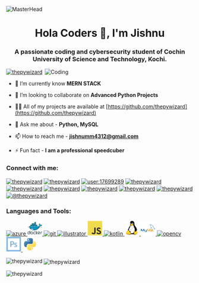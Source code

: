 ![MasterHead]()
<h1 align="center">Hola Coders 👋, I'm Jishnu</h1>
<h3 align="center">A passionate coding and cybersecurity student of Cochin University of Science and Technology, Kochi.</h3>
<img align="right" alt="Coding" width="400" src="https://camo.githubusercontent.com/cae12fddd9d6982901d82580bdf321d81fb299141098ca1c2d4891870827bf17/68747470733a2f2f6d69726f2e6d656469756d2e636f6d2f6d61782f313336302f302a37513379765349765f7430696f4a2d5a2e676966">

<p align="left"> <a href="https://twitter.com/thepywizard" target="blank"><img src="https://img.shields.io/twitter/follow/thepywizard?logo=twitter&style=for-the-badge" alt="thepywizard" /></a> </p>

- 🌱 I’m currently know **MERN STACK**

- 👯 I’m looking to collaborate on **Advanced Python Projects**

- 👨‍💻 All of my projects are available at [https://github.com/thepywizard](https://github.com/thepywizard)

- 💬 Ask me about - **Python, MySQL**

- 📫 How to reach me - **jishnumm4312@gmail.com**

- ⚡ Fun fact - **I am a professional speedcuber**

<h3 align="left">Connect with me:</h3>
<p align="left">
<a href="https://twitter.com/thepywizard" target="blank"><img align="center" src="https://raw.githubusercontent.com/rahuldkjain/github-profile-readme-generator/master/src/images/icons/Social/twitter.svg" alt="thepywizard" height="30" width="40" /></a>
<a href="https://linkedin.com/in/thepywizard" target="blank"><img align="center" src="https://raw.githubusercontent.com/rahuldkjain/github-profile-readme-generator/master/src/images/icons/Social/linked-in-alt.svg" alt="thepywizard" height="30" width="40" /></a>
<a href="https://stackoverflow.com/users/user:17699289" target="blank"><img align="center" src="https://raw.githubusercontent.com/rahuldkjain/github-profile-readme-generator/master/src/images/icons/Social/stack-overflow.svg" alt="user:17699289" height="30" width="40" /></a>
<a href="https://kaggle.com/thepywizard" target="blank"><img align="center" src="https://raw.githubusercontent.com/rahuldkjain/github-profile-readme-generator/master/src/images/icons/Social/kaggle.svg" alt="thepywizard" height="30" width="40" /></a>
<a href="https://fb.com/thepywizard" target="blank"><img align="center" src="https://raw.githubusercontent.com/rahuldkjain/github-profile-readme-generator/master/src/images/icons/Social/facebook.svg" alt="thepywizard" height="30" width="40" /></a>
<a href="https://instagram.com/thepywizard" target="blank"><img align="center" src="https://raw.githubusercontent.com/rahuldkjain/github-profile-readme-generator/master/src/images/icons/Social/instagram.svg" alt="thepywizard" height="30" width="40" /></a>
<a href="https://www.codechef.com/users/thepywizard" target="blank"><img align="center" src="https://cdn.jsdelivr.net/npm/simple-icons@3.1.0/icons/codechef.svg" alt="thepywizard" height="30" width="40" /></a>
<a href="https://www.hackerrank.com/thepywizard" target="blank"><img align="center" src="https://raw.githubusercontent.com/rahuldkjain/github-profile-readme-generator/master/src/images/icons/Social/hackerrank.svg" alt="thepywizard" height="30" width="40" /></a>
<a href="https://www.leetcode.com/thepywizard" target="blank"><img align="center" src="https://raw.githubusercontent.com/rahuldkjain/github-profile-readme-generator/master/src/images/icons/Social/leet-code.svg" alt="thepywizard" height="30" width="40" /></a>
<a href="https://www.hackerearth.com/@thepywizard" target="blank"><img align="center" src="https://raw.githubusercontent.com/rahuldkjain/github-profile-readme-generator/master/src/images/icons/Social/hackerearth.svg" alt="@thepywizard" height="30" width="40" /></a>
</p>

<h3 align="left">Languages and Tools:</h3>
<p align="left"> <a href="https://azure.microsoft.com/en-in/" target="_blank" rel="noreferrer"> <img src="https://www.vectorlogo.zone/logos/microsoft_azure/microsoft_azure-icon.svg" alt="azure" width="40" height="40"/> </a> <a href="https://www.docker.com/" target="_blank" rel="noreferrer"> <img src="https://raw.githubusercontent.com/devicons/devicon/master/icons/docker/docker-original-wordmark.svg" alt="docker" width="40" height="40"/> </a> <a href="https://git-scm.com/" target="_blank" rel="noreferrer"> <img src="https://www.vectorlogo.zone/logos/git-scm/git-scm-icon.svg" alt="git" width="40" height="40"/> </a> <a href="https://www.adobe.com/in/products/illustrator.html" target="_blank" rel="noreferrer"> <img src="https://www.vectorlogo.zone/logos/adobe_illustrator/adobe_illustrator-icon.svg" alt="illustrator" width="40" height="40"/> </a> <a href="https://developer.mozilla.org/en-US/docs/Web/JavaScript" target="_blank" rel="noreferrer"> <img src="https://raw.githubusercontent.com/devicons/devicon/master/icons/javascript/javascript-original.svg" alt="javascript" width="40" height="40"/> </a> <a href="https://kotlinlang.org" target="_blank" rel="noreferrer"> <img src="https://www.vectorlogo.zone/logos/kotlinlang/kotlinlang-icon.svg" alt="kotlin" width="40" height="40"/> </a> <a href="https://www.linux.org/" target="_blank" rel="noreferrer"> <img src="https://raw.githubusercontent.com/devicons/devicon/master/icons/linux/linux-original.svg" alt="linux" width="40" height="40"/> </a> <a href="https://www.mysql.com/" target="_blank" rel="noreferrer"> <img src="https://raw.githubusercontent.com/devicons/devicon/master/icons/mysql/mysql-original-wordmark.svg" alt="mysql" width="40" height="40"/> </a> <a href="https://opencv.org/" target="_blank" rel="noreferrer"> <img src="https://www.vectorlogo.zone/logos/opencv/opencv-icon.svg" alt="opencv" width="40" height="40"/> </a> <a href="https://www.photoshop.com/en" target="_blank" rel="noreferrer"> <img src="https://raw.githubusercontent.com/devicons/devicon/master/icons/photoshop/photoshop-line.svg" alt="photoshop" width="40" height="40"/> </a> <a href="https://www.python.org" target="_blank" rel="noreferrer"> <img src="https://raw.githubusercontent.com/devicons/devicon/master/icons/python/python-original.svg" alt="python" width="40" height="40"/> </a> </p>

<p><img align="left" src="https://github-readme-stats.vercel.app/api/top-langs?username=thepywizard&show_icons=true&locale=en&layout=compact" alt="thepywizard" /></p>

<p>&nbsp;<img align="center" src="https://github-readme-stats.vercel.app/api?username=thepywizard&show_icons=true&locale=en" alt="thepywizard" /></p>

<p><img align="center" src="https://github-readme-streak-stats.herokuapp.com/?user=thepywizard&" alt="thepywizard" /></p>
